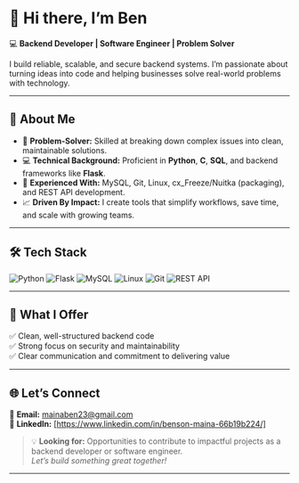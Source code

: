 # 👋 Hi there, I’m Ben  

💻 **Backend Developer | Software Engineer | Problem Solver**  

I build reliable, scalable, and secure backend systems. I’m passionate about turning ideas into code and helping businesses solve real-world problems with technology.  

---

## 🚀 About Me  

- 🧩 **Problem-Solver:** Skilled at breaking down complex issues into clean, maintainable solutions.  
- 💻 **Technical Background:** Proficient in **Python**, **C**, **SQL**, and backend frameworks like **Flask**.  
- 🔧 **Experienced With:** MySQL, Git, Linux, cx_Freeze/Nuitka (packaging), and REST API development.  
- 📈 **Driven By Impact:** I create tools that simplify workflows, save time, and scale with growing teams.  

---

## 🛠️ Tech Stack  

![Python](https://img.shields.io/badge/Python-3776AB?style=for-the-badge&logo=python&logoColor=white)
![Flask](https://img.shields.io/badge/Flask-000000?style=for-the-badge&logo=flask&logoColor=white)
![MySQL](https://img.shields.io/badge/MySQL-005C84?style=for-the-badge&logo=mysql&logoColor=white)
![Linux](https://img.shields.io/badge/Linux-FCC624?style=for-the-badge&logo=linux&logoColor=black)
![Git](https://img.shields.io/badge/Git-F05032?style=for-the-badge&logo=git&logoColor=white)
![REST API](https://img.shields.io/badge/REST%20API-02569B?style=for-the-badge)

---
<!--
## 📌 Featured Projects  

🔹 **[SAMIS Inventory Manager](https://github.com/your-username/samis-inventory-manager)**  
📦 A Flask + MySQL system for schools and small businesses to manage stock efficiently, with auto-setup, licensing, and a desktop-like experience.  

🔹 **[Portfolio Website](https://github.com/your-username/portfolio-site)**  
🌐 Minimalist, responsive personal portfolio site showcasing projects and achievements.  

---

## 📊 GitHub Highlights  

![Ben's GitHub Stats](https://github-readme-stats.vercel.app/api?username=your-username&show_icons=true&theme=github_dark)  
![Top Langs](https://github-readme-stats.vercel.app/api/top-langs/?username=your-username&layout=compact&theme=github_dark)

---
-->
## 🌟 What I Offer  

✅ Clean, well-structured backend code  
✅ Strong focus on security and maintainability  
✅ Clear communication and commitment to delivering value  

---

## 🌐 Let’s Connect  

📧 **Email:** mainaben23@gmail.com  
💼 **LinkedIn:** [https://www.linkedin.com/in/benson-maina-66b19b224/] 
<!--🌍 **Portfolio:** [yourportfolio.com](https://yourportfolio.com)  -->

> 💡 **Looking for:** Opportunities to contribute to impactful projects as a backend developer or software engineer.  
> _Let’s build something great together!_  

---
